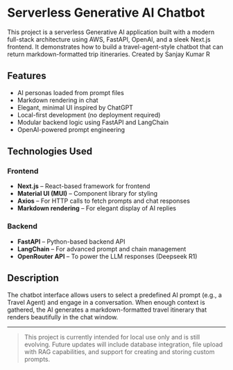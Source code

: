 # Serverless Generative AI Chatbot

This project is a serverless Generative AI application built with a modern full-stack architecture using AWS, FastAPI, OpenAI, and a sleek Next.js frontend. It demonstrates how to build a travel-agent-style chatbot that can return markdown-formatted trip itineraries. Created by Sanjay Kumar R

## Features

- AI personas loaded from prompt files
- Markdown rendering in chat
- Elegant, minimal UI inspired by ChatGPT
- Local-first development (no deployment required)
- Modular backend logic using FastAPI and LangChain
- OpenAI-powered prompt engineering

## Technologies Used

### Frontend
- **Next.js** – React-based framework for frontend
- **Material UI (MUI)** – Component library for styling
- **Axios** – For HTTP calls to fetch prompts and chat responses
- **Markdown rendering** – For elegant display of AI replies

### Backend
- **FastAPI** – Python-based backend API
- **LangChain** – For advanced prompt and chain management
- **OpenRouter API** – To power the LLM responses (Deepseek R1)

## Description

The chatbot interface allows users to select a predefined AI prompt (e.g., a Travel Agent) and engage in a conversation. When enough context is gathered, the AI generates a markdown-formatted travel itinerary that renders beautifully in the chat window.

---

> This project is currently intended for local use only and is still evolving. Future updates will include database integration, file upload with RAG capabilities, and support for creating and storing custom prompts.
